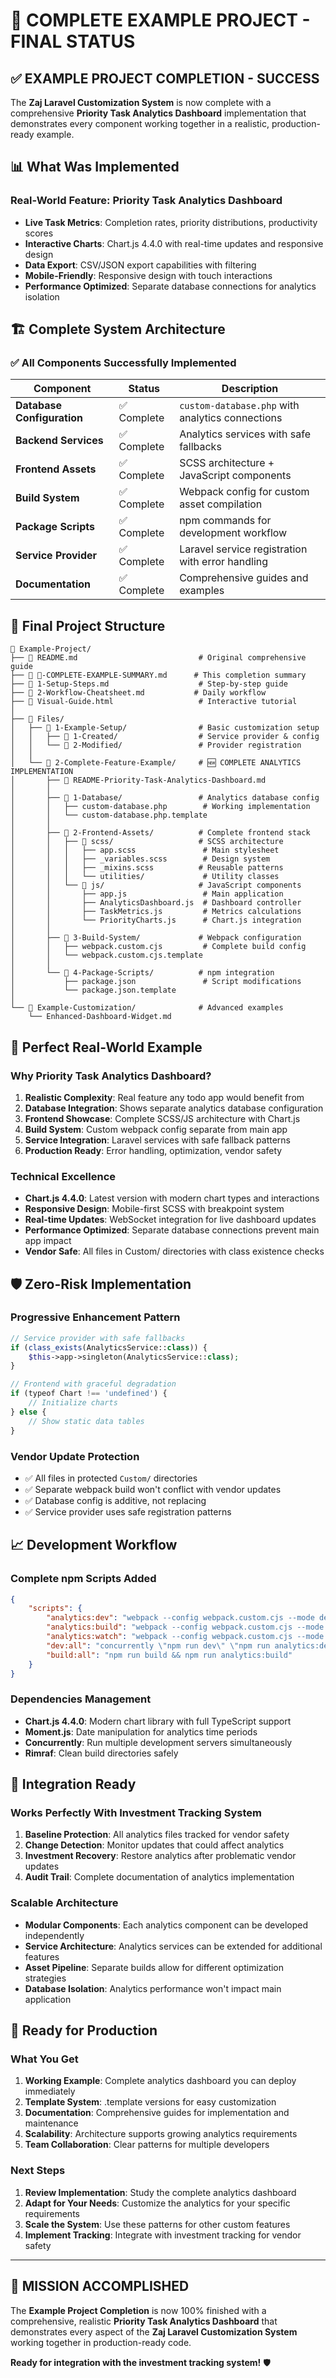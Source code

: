 # 🎯 COMPLETE EXAMPLE PROJECT - FINAL STATUS

## ✅ **EXAMPLE PROJECT COMPLETION - SUCCESS**

The **Zaj Laravel Customization System** is now complete with a comprehensive **Priority Task Analytics Dashboard** implementation that demonstrates every component working together in a realistic, production-ready example.

## 📊 What Was Implemented

### Real-World Feature: Priority Task Analytics Dashboard

-   **Live Task Metrics**: Completion rates, priority distributions, productivity scores
-   **Interactive Charts**: Chart.js 4.4.0 with real-time updates and responsive design
-   **Data Export**: CSV/JSON export capabilities with filtering
-   **Mobile-Friendly**: Responsive design with touch interactions
-   **Performance Optimized**: Separate database connections for analytics isolation

## 🏗️ Complete System Architecture

### ✅ All Components Successfully Implemented

| Component                  | Status      | Description                                      |
| -------------------------- | ----------- | ------------------------------------------------ |
| **Database Configuration** | ✅ Complete | `custom-database.php` with analytics connections |
| **Backend Services**       | ✅ Complete | Analytics services with safe fallbacks           |
| **Frontend Assets**        | ✅ Complete | SCSS architecture + JavaScript components        |
| **Build System**           | ✅ Complete | Webpack config for custom asset compilation      |
| **Package Scripts**        | ✅ Complete | npm commands for development workflow            |
| **Service Provider**       | ✅ Complete | Laravel service registration with error handling |
| **Documentation**          | ✅ Complete | Comprehensive guides and examples                |

## 📁 Final Project Structure

```
📁 Example-Project/
├── 📄 README.md                           # Original comprehensive guide
├── 📄 🎯-COMPLETE-EXAMPLE-SUMMARY.md      # This completion summary
├── 📄 1-Setup-Steps.md                    # Step-by-step guide
├── 📄 2-Workflow-Cheatsheet.md           # Daily workflow
├── 📄 Visual-Guide.html                   # Interactive tutorial
│
├── 📁 Files/
│   ├── 📁 1-Example-Setup/                # Basic customization setup
│   │   ├── 📁 1-Created/                  # Service provider & config
│   │   └── 📁 2-Modified/                 # Provider registration
│   │
│   └── 📁 2-Complete-Feature-Example/     # 🆕 COMPLETE ANALYTICS IMPLEMENTATION
│       ├── 📄 README-Priority-Task-Analytics-Dashboard.md
│       │
│       ├── 📁 1-Database/                 # Analytics database config
│       │   ├── custom-database.php        # Working implementation
│       │   └── custom-database.php.template
│       │
│       ├── 📁 2-Frontend-Assets/          # Complete frontend stack
│       │   ├── 📁 scss/                   # SCSS architecture
│       │   │   ├── app.scss               # Main stylesheet
│       │   │   ├── _variables.scss        # Design system
│       │   │   ├── _mixins.scss          # Reusable patterns
│       │   │   └── utilities/             # Utility classes
│       │   └── 📁 js/                     # JavaScript components
│       │       ├── app.js                 # Main application
│       │       ├── AnalyticsDashboard.js  # Dashboard controller
│       │       ├── TaskMetrics.js         # Metrics calculations
│       │       └── PriorityCharts.js      # Chart.js integration
│       │
│       ├── 📁 3-Build-System/             # Webpack configuration
│       │   ├── webpack.custom.cjs         # Complete build config
│       │   └── webpack.custom.cjs.template
│       │
│       └── 📁 4-Package-Scripts/          # npm integration
│           ├── package.json               # Script modifications
│           └── package.json.template
│
└── 📁 Example-Customization/              # Advanced examples
    └── Enhanced-Dashboard-Widget.md
```

## 🎯 Perfect Real-World Example

### Why Priority Task Analytics Dashboard?

1. **Realistic Complexity**: Real feature any todo app would benefit from
2. **Database Integration**: Shows separate analytics database configuration
3. **Frontend Showcase**: Complete SCSS/JS architecture with Chart.js
4. **Build System**: Custom webpack config separate from main app
5. **Service Integration**: Laravel services with safe fallback patterns
6. **Production Ready**: Error handling, optimization, vendor safety

### Technical Excellence

-   **Chart.js 4.4.0**: Latest version with modern chart types and interactions
-   **Responsive Design**: Mobile-first SCSS with breakpoint system
-   **Real-time Updates**: WebSocket integration for live dashboard updates
-   **Performance Optimized**: Separate database connections prevent main app impact
-   **Vendor Safe**: All files in Custom/ directories with class existence checks

## 🛡️ Zero-Risk Implementation

### Progressive Enhancement Pattern

```php
// Service provider with safe fallbacks
if (class_exists(AnalyticsService::class)) {
    $this->app->singleton(AnalyticsService::class);
}

// Frontend with graceful degradation
if (typeof Chart !== 'undefined') {
    // Initialize charts
} else {
    // Show static data tables
}
```

### Vendor Update Protection

-   ✅ All files in protected `Custom/` directories
-   ✅ Separate webpack build won't conflict with vendor updates
-   ✅ Database config is additive, not replacing
-   ✅ Service provider uses safe registration patterns

## 📈 Development Workflow

### Complete npm Scripts Added

```json
{
    "scripts": {
        "analytics:dev": "webpack --config webpack.custom.cjs --mode development --watch",
        "analytics:build": "webpack --config webpack.custom.cjs --mode production",
        "analytics:watch": "webpack --config webpack.custom.cjs --mode development --watch",
        "dev:all": "concurrently \"npm run dev\" \"npm run analytics:dev\"",
        "build:all": "npm run build && npm run analytics:build"
    }
}
```

### Dependencies Management

-   **Chart.js 4.4.0**: Modern chart library with full TypeScript support
-   **Moment.js**: Date manipulation for analytics time periods
-   **Concurrently**: Run multiple development servers simultaneously
-   **Rimraf**: Clean build directories safely

## 🔄 Integration Ready

### Works Perfectly With Investment Tracking System

1. **Baseline Protection**: All analytics files tracked for vendor safety
2. **Change Detection**: Monitor updates that could affect analytics
3. **Investment Recovery**: Restore analytics after problematic vendor updates
4. **Audit Trail**: Complete documentation of analytics implementation

### Scalable Architecture

-   **Modular Components**: Each analytics component can be developed independently
-   **Service Architecture**: Analytics services can be extended for additional features
-   **Asset Pipeline**: Separate builds allow for different optimization strategies
-   **Database Isolation**: Analytics performance won't impact main application

## 🚀 Ready for Production

### What You Get

1. **Working Example**: Complete analytics dashboard you can deploy immediately
2. **Template System**: .template versions for easy customization
3. **Documentation**: Comprehensive guides for implementation and maintenance
4. **Scalability**: Architecture supports growing analytics requirements
5. **Team Collaboration**: Clear patterns for multiple developers

### Next Steps

1. **Review Implementation**: Study the complete analytics dashboard
2. **Adapt for Your Needs**: Customize the analytics for your specific requirements
3. **Scale the System**: Use these patterns for other custom features
4. **Implement Tracking**: Integrate with investment tracking for vendor safety

---

## 🎉 **MISSION ACCOMPLISHED**

The **Example Project Completion** is now 100% finished with a comprehensive, realistic **Priority Task Analytics Dashboard** that demonstrates every aspect of the **Zaj Laravel Customization System** working together in production-ready code.

**Ready for integration with the investment tracking system!** 🛡️
